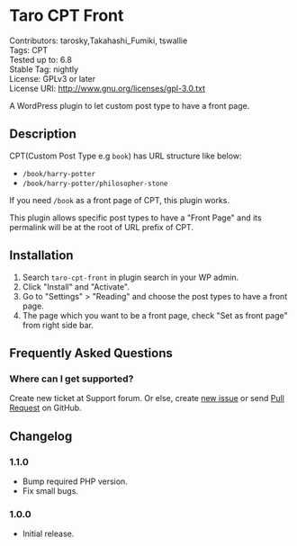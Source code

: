 Taro CPT Front
===============================================

Contributors: tarosky,Takahashi_Fumiki, tswallie    
Tags: CPT  
Tested up to: 6.8  
Stable Tag: nightly  
License: GPLv3 or later  
License URI: http://www.gnu.org/licenses/gpl-3.0.txt  

A WordPress plugin to let custom post type to have a front page.

## Description

CPT(Custom Post Type e.g `book`) has URL structure like below:

- `/book/harry-potter`
- `/book/harry-potter/philosopher-stone`

If you need `/book` as a front page of CPT, this plugin works.

This plugin allows specific post types to have a "Front Page" and its permalink will be at the root of URL prefix of CPT.

## Installation

1. Search `taro-cpt-front` in plugin search in your WP admin.
2. Click "Install" and "Activate".
3. Go to "Settings" > "Reading" and choose the post types to have a front page.
4. The page which you want to be a front page, check "Set as front page" from right side bar.

## Frequently Asked Questions

### Where can I get supported?

Create new ticket at Support forum. Or else, create [new issue](https://github.com/tarosky/taro-cpt-front/issues) or send [Pull Request](https://github.com/tarosky/taro-cpt-front/pulls) on GitHub.

## Changelog

### 1.1.0

* Bump required PHP version.
* Fix small bugs.

### 1.0.0

* Initial release.

